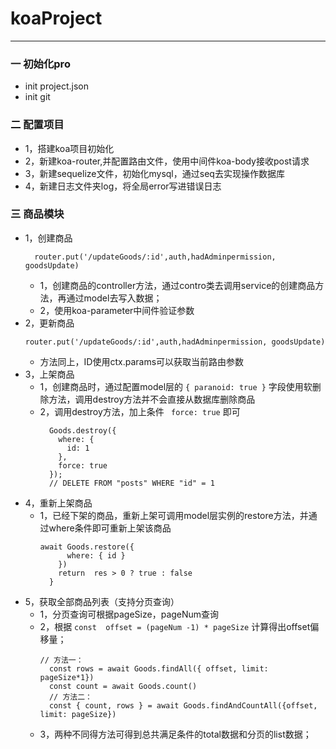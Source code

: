 # koaProject

*******

### 一 初始化pro
  * init project.json
  * init git

### 二 配置项目
  * 1，搭建koa项目初始化
  * 2，新建koa-router,并配置路由文件，使用中间件koa-body接收post请求
  * 3，新建sequelize文件，初始化mysql，通过seq去实现操作数据库
  * 4，新建日志文件夹log，将全局error写进错误日志

### 三 商品模块
  * 1，创建商品
      ```
        router.put('/updateGoods/:id',auth,hadAdminpermission, goodsUpdate)
      ```
    * 1，创建商品的controller方法，通过contro类去调用service的创建商品方法，再通过model去写入数据；
    * 2，使用koa-parameter中间件验证参数
  * 2，更新商品
      ```
      router.put('/updateGoods/:id',auth,hadAdminpermission, goodsUpdate)
      ```
      * 方法同上，ID使用ctx.params可以获取当前路由参数
  * 3，上架商品
    * 1，创建商品时，通过配置model层的 `{ paranoid: true }` 字段使用软删除方法，调用destroy方法并不会直接从数据库删除商品
    * 2，调用destroy方法，加上条件 ` force: true` 即可
        ```
          Goods.destroy({
            where: {
              id: 1
            },
            force: true
          });
          // DELETE FROM "posts" WHERE "id" = 1
        ```
  * 4，重新上架商品
    * 1，已经下架的商品，重新上架可调用model层实例的restore方法，并通过where条件即可重新上架该商品
        ```
        await Goods.restore({
              where: { id }
            })
            return  res > 0 ? true : false
          }
        ```
  * 5，获取全部商品列表（支持分页查询）
    * 1，分页查询可根据pageSize，pageNum查询
    * 2，根据 `const  offset = (pageNum -1) * pageSize` 计算得出offset偏移量；
      ```
      // 方法一：
        const rows = await Goods.findAll({ offset, limit: pageSize*1})
        const count = await Goods.count()
        // 方法二：
        const { count, rows } = await Goods.findAndCountAll({offset, limit: pageSize})
      ```
    * 3，两种不同得方法可得到总共满足条件的total数据和分页的list数据；